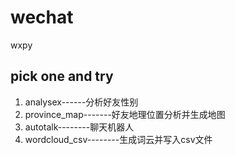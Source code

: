 # wechat
wxpy     
## pick one and try     
1. analysex------分析好友性别      
2. province_map-------好友地理位置分析并生成地图     
3. autotalk--------聊天机器人     
4. wordcloud_csv--------生成词云并写入csv文件     
